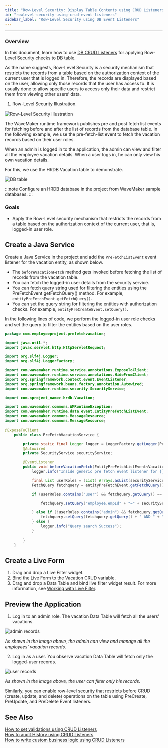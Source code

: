 ```yaml
---
title: "Row-Level Security: Display Table Contents using CRUD Listeners"
id: "rowlevel-security-using-crud-event-listeners"
sidebar_label: "Row-Level Security using DB Event Listeners"
---
```

---

### Overview

In this document, learn how to use [DB CRUD Listeners](/learn/app-development/services/database-crud-event-listeners) for applying Row-Level Security checks to DB table. 

As the name suggests, Row-Level Security is a security mechanism that restricts the records from a table based on the authorization context of the current user that is logged in. Therefore, the records are displayed based on the user, allowing only those records that the user has access to. It is usually done to allow specific users to access only their data and restrict them from viewing other users’ data.

1. Row-Level Security Illustration.

![Row-Level Security Illustration](/learn/assets/row-level-security-Illustration.png)


The WaveMaker runtime framework publishes pre and post fetch list events for fetching before and after the list of records from the database table. In the following example, we use the pre-fetch-list event to fetch the vacation records based on their user roles. 

When an admin is logged in to the application, the admin can view and filter all the employee vacation details. 
When a user logs in, he can only view his own vacation details. 

For this, we use the HRDB Vacation table to demonstrate.

![DB table](/learn/assets/db-vacation-table.png)

:::note
Configure an HRDB database in the project from WaveMaker sample databases.
:::

### Goals

- Apply the Row-Level security mechanism that restricts the records from a table based on the authorization context of the current user, that is, logged-in user role. 

## Create a Java Service

Create a Java Service in the project and add the `PreFetchListEvent` event listener for the vacation entity, as shown below. 

- The `beforeVacationFetch` method gets invoked before fetching the list of records from the vacation table. 
- You can fetch the logged-in user details from the security service. 
- You can fetch query string used for filtering the entities using the PreFetchEvent getFetchQuery() method. For example, `entityPreFetchEvent.getFetchQuery()`. 
- You can set the query string for filtering the entities with authorization checks. For example, `entityPreCreateEvent.setQuery()`. 

In the following lines of code, we perform the logged-in user role checks and set the query to filter the entities based on the user roles.


```java
package com.employeeproject.prefetchvacation;

import java.util.*;
import javax.servlet.http.HttpServletRequest;

import org.slf4j.Logger;
import org.slf4j.LoggerFactory;

import com.wavemaker.runtime.service.annotations.ExposeToClient;
import com.wavemaker.runtime.service.annotations.HideFromClient;
import org.springframework.context.event.EventListener;
import org.springframework.beans.factory.annotation.Autowired;
import com.wavemaker.runtime.security.SecurityService;

import com.<project_name>.hrdb.Vacation;

import com.wavemaker.commons.WMRuntimeException;
import com.wavemaker.runtime.data.event.EntityPreFetchListEvent;
import com.wavemaker.commons.MessageResource;
import com.wavemaker.commons.MessageResource;

@ExposeToClient
    public class PreFetchVacationService {

        private static final Logger logger = LoggerFactory.getLogger(PreFetchVacationService.class);
        @Autowired
        private SecurityService securityService;

        @EventListener
        public void beforeVacationFetch(EntityPreFetchListEvent<Vacation> entityPreFetchEvent) {
            logger.info("Inside generic pre fetch event listener for {}", entityPreFetchEvent.getEntityClass(), entityPreFetchEvent);

            final List userRoles = (List) Arrays.asList(securityService.getUserRoles());
            FetchQuery fetchquery = entityPreFetchEvent.getFetchQuery();

            if (userRoles.contains("user") && fetchquery.getQuery() == null) {

                fetchquery.setQuery("employee.empId" + "=" + securityService.getUserId());

            } else if (!userRoles.contains("admin") && fetchquery.getQuery() != null) {
                fetchquery.setQuery(fetchquery.getQuery() + " AND " + "employee.empId" + "=" + securityService.getUserId());
            } else {
                logger.info("Query search Success");
            }

        }
    }
```


## Create a Live Form

1. Drag and drop a Live Filter widget.
2. Bind the Live Form to the Vacation CRUD variable. 
3. Drag and drop a Data Table and bind live filter widget result. 
For more information, see [Working with Live Filter](/learn/how-tos/live-filter-applying).

## Preview the Application

1. Log in to an admin role. The vacation Data Table will fetch all the users' vacations. 

![admin records](/learn/assets/crud-listeners-admin-fetch-records.png)
    
*As shown in the image above, the admin can view and manage all the employees' vacation records.*

2. Log in as a user. You observe vacation Data Table will fetch only the logged-user records. 

![user records](/learn/assets/crud-listeners-user-fetch-records.png)

*As shown in the image above, the user can filter only his records.*

Similarly, you can enable row-level security that restricts before CRUD (create, update, and delete) operations on the table using PreCreate, PreUpdate, and PreDelete Event listeners.

## See Also

[How to set validations using CRUD Listeners](/learn/how-tos/validations-using-crudListeners/)  
[How to audit History using CRUD Listeners](/learn/how-tos/audit-history-using-crud-listeners/)  
[How to write custom business logic using CRUD Listeners](/learn/how-tos/custom-business-logic-using-crud-event-listeners/)  
 
